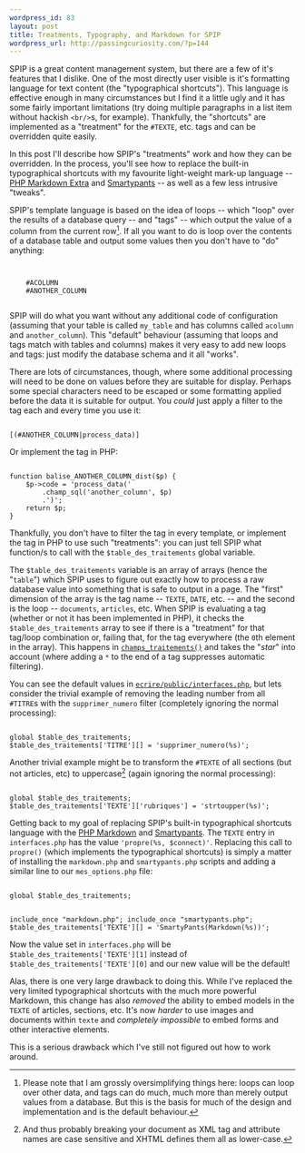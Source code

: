```yaml
--- 
wordpress_id: 83
layout: post
title: Treatments, Typography, and Markdown for SPIP
wordpress_url: http://passingcuriosity.com/?p=144
---
```

SPIP is a great content management system, but there are a few of it's features that I dislike. One of the most directly user visible is it's formatting language for text content (the "typographical shortcuts"). This language is effective enough in many circumstances but I find it a little ugly and it has some fairly important limitations (try doing multiple paragraphs in a list item without hackish `<br/>`s, for example). Thankfully, the "shortcuts" are implemented as a "treatment" for the `#TEXTE`, etc. tags and can be overridden quite easily.

In this post I'll describe how SPIP's "treatments" work and how they can be overridden. In the process, you'll see how to replace the built-in typographical shortcuts with my favourite light-weight mark-up language -- [PHP Markdown Extra](http://michelf.com/projects/php-markdown/extra/) and [Smartypants](http://michelf.com/projects/php-smartypants/) -- as well as a few less intrusive "tweaks".

<!--more-->

SPIP's template language is based on the idea of loops -- which "loop" over the results of a database query -- and "tags" -- which output the value of a column from the current row[^1]. If all you want to do is loop over the contents of a database table and output some values then you don't have to "do" anything: 

<code lang="spip">
<BOUCLE_aloop(my_table){par acolumn}>
    #ACOLUMN
    #ANOTHER_COLUMN
</BOUCLE_aloop>
</code>

SPIP will do what you want without any additional code of configuration (assuming that your table is called `my_table` and has columns called `acolumn` and `another_column`). This "default" behaviour (assuming that loops and tags match with tables and columns) makes it very easy to add new loops and tags: just modify the database schema and it all "works".

There are lots of circumstances, though, where some additional processing will need to be done on values before they are suitable for display. Perhaps some special characters need to be escaped or some formatting applied before the data it is suitable for output. You *could* just apply a filter to the tag each and every time you use it:

<code lang="spip2">
[(#ANOTHER_COLUMN|process_data)]
</code>

Or implement the tag in PHP:

<code lang="php">
function balise_ANOTHER_COLUMN_dist($p) {
    $p->code = 'process_data('
        .champ_sql('another_column', $p) 
        .')';
    return $p;
}
</code>

Thankfully, you don't have to filter the tag in every template, or implement the tag in PHP to use such "treatments": you can just tell SPIP what function/s to call with the `$table_des_traitements` global variable.

The `$table_des_traitements` variable is an array of arrays (hence the "`table`") which SPIP uses to figure out exactly how to process a raw database value into something that is safe to output in a page. The "first" dimension of the array is the tag name -- `TEXTE`, `DATE`, etc. -- and the second is the loop -- `documents`, `articles`, etc. When SPIP is evaluating a tag (whether or not it has been implemented in PHP), it checks the `$table_des_traitements` array to see if there is a "treatment" for that tag/loop combination or, failing that, for the tag everywhere (the `0`th element in the array). This happens in [`champs_traitements()`](http://trac.rezo.net/trac/spip/browser/tags/spip-2.0.9/ecrire/public/references.php#L302) and takes the "*star*" into account (where adding a `*` to the end of a tag suppresses automatic filtering).

You can see the default values in [`ecrire/public/interfaces.php`](http://trac.rezo.net/trac/spip/browser/tags/spip-2.0.9/ecrire/public/interfaces.php#L295), but lets consider the trivial example of removing the leading number from all `#TITRE`s  with the `supprimer_numero` filter (completely ignoring the normal processing): 

<code lang="php">
global $table_des_traitements;
$table_des_traitements['TITRE'][] = 'supprimer_numero(%s)';
</code>

Another trivial example might be to transform the `#TEXTE` of all sections (but not articles, etc) to uppercase[^2] (again ignoring the normal processing):

<code lang="php">
global $table_des_traitements;
$table_des_traitements['TEXTE']['rubriques'] = 'strtoupper(%s)';
</code>

Getting back to my goal of replacing SPIP's built-in typographical shortcuts language with the [PHP Markdown](http://michelf.com/projects/php-markdown/extra/) and [Smartypants](http://michelf.com/projects/php-smartypants/). The `TEXTE` entry in `interfaces.php` has the value `'propre(%s, $connect)'`. Replacing this call to `propre()` (which implements the typographical shortcuts) is simply a matter of installing the  `markdown.php` and `smartypants.php` scripts and adding a similar line to our `mes_options.php` file:

<code lang="php">
global $table_des_traitements;

include_once "markdown.php";
include_once "smartypants.php";
$table_des_traitements['TEXTE'][] = 'SmartyPants(Markdown(%s))';
</code>

Now the value set in `interfaces.php` will be `$table_des_traitements['TEXTE'][1]` instead of `$table_des_traitements['TEXTE'][0]` and our new value will be the default!

Alas, there is one very large drawback to doing this. While I've replaced the very limited typographical shortcuts with the much more powerful Markdown, this change has also *removed* the ability to embed models in the `TEXTE` of articles, sections, etc. It's now *harder* to use images and documents within `texte` and *completely impossible* to embed forms and other interactive elements.

This is a serious drawback which I've still not figured out how to work around.

[^1]: Please note that I am grossly oversimplifying things here: loops can loop over other data, and tags can do much, much more than merely output values from a database. But this is the basis for much of the design and implementation and is the default behaviour.

[^2]: And thus probably breaking your document as XML tag and attribute names are case sensitive and XHTML defines them all as lower-case.
